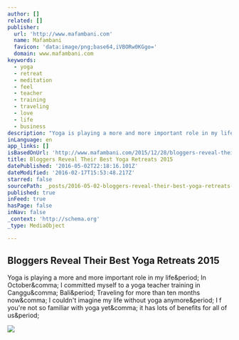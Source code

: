 ```yaml
---
author: []
related: []
publisher:
  url: 'http://www.mafambani.com'
  name: Mafambani
  favicon: 'data:image/png;base64,iVBORw0KGgo='
  domain: www.mafambani.com
keywords:
  - yoga
  - retreat
  - meditation
  - feel
  - teacher
  - training
  - traveling
  - love
  - life
  - business
description: "Yoga is playing a more and more important role in my life. In October, I committed myself to a yoga teacher training in Canggu, Bali. Traveling for more than ten months now, I couldn't imagine my life without yoga anymore. I f you're not so familiar with yoga yet, it has lots of benefits for all of us."
inLanguage: en
app_links: []
isBasedOnUrl: 'http://www.mafambani.com/2015/12/28/bloggers-reveal-their-best-yoga-retreats-2015/'
title: Bloggers Reveal Their Best Yoga Retreats 2015
datePublished: '2016-05-02T22:18:16.101Z'
dateModified: '2016-02-17T15:53:48.217Z'
starred: false
sourcePath: _posts/2016-05-02-bloggers-reveal-their-best-yoga-retreats-2015.md
published: true
inFeed: true
hasPage: false
inNav: false
_context: 'http://schema.org'
_type: MediaObject

---
```

<article style=""><h1>Bloggers Reveal Their Best Yoga Retreats 2015</h1><p>Yoga is playing a more and more important role in my life&amp;period; In October&amp;comma; I committed myself to a yoga teacher training in Canggu&amp;comma; Bali&amp;period; Traveling for more than ten months now&amp;comma; I couldn't imagine my life without yoga anymore&amp;period; I f you're not so familiar with yoga yet&amp;comma; it has lots of benefits for all of us&amp;period;</p><img src="https://image.jimcdn.com/app/cms/image/transf/dimension=673x10000:format=jpg/path/s6c3d4c65c3333e63/image/ibe33465fe17e6bc9/version/1453691202/bloggers-reveal-their-best-yoga-retreats-2015-melanie-klien-mafambani.jpg" /></article>